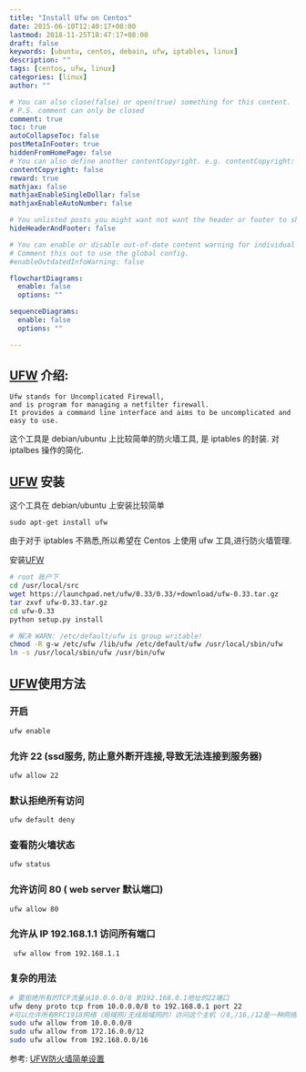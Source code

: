 ```yaml
---
title: "Install Ufw on Centos"
date: 2015-06-10T12:40:17+08:00
lastmod: 2018-11-25T18:47:17+08:00
draft: false
keywords: [ubuntu, centos, debain, ufw, iptables, linux]
description: ""
tags: [centos, ufw, linux]
categories: [linux]
author: ""

# You can also close(false) or open(true) something for this content.
# P.S. comment can only be closed
comment: true
toc: true
autoCollapseToc: false
postMetaInFooter: true
hiddenFromHomePage: false
# You can also define another contentCopyright. e.g. contentCopyright: "This is another copyright."
contentCopyright: false
reward: true
mathjax: false
mathjaxEnableSingleDollar: false
mathjaxEnableAutoNumber: false

# You unlisted posts you might want not want the header or footer to show
hideHeaderAndFooter: false

# You can enable or disable out-of-date content warning for individual post.
# Comment this out to use the global config.
#enableOutdatedInfoWarning: false

flowchartDiagrams:
  enable: false
  options: ""

sequenceDiagrams: 
  enable: false
  options: ""

---
```

## [UFW][1] 介绍:
```
Ufw stands for Uncomplicated Firewall, 
and is program for managing a netfilter firewall. 
It provides a command line interface and aims to be uncomplicated and easy to use.
```

这个工具是 debian/ubuntu 上比较简单的防火墙工具, 是 iptables 的封装. 对 iptalbes 操作的简化.

## [UFW][1] 安装
这个工具在 debian/ubuntu 上安装比较简单
```
sudo apt-get install ufw
```

由于对于 iptables 不熟悉,所以希望在 Centos 上使用 ufw 工具,进行防火墙管理.

安装[UFW][1]

```bash
# root 账户下
cd /usr/local/src
wget https://launchpad.net/ufw/0.33/0.33/+download/ufw-0.33.tar.gz
tar zxvf ufw-0.33.tar.gz
cd ufw-0.33
python setup.py install

# 解决 WARN: /etc/default/ufw is group writable!
chmod -R g-w /etc/ufw /lib/ufw /etc/default/ufw /usr/local/sbin/ufw
ln -s /usr/local/sbin/ufw /usr/bin/ufw
```

## [UFW][1]使用方法

### 开启
```bash
ufw enable
```

### 允许 22 (ssd服务, 防止意外断开连接,导致无法连接到服务器)
```bash
ufw allow 22
```

### 默认拒绝所有访问
```bash
ufw default deny
```

### 查看防火墙状态
```bash
ufw status
```

### 允许访问 80 ( web server 默认端口)
```bash
ufw allow 80 
```

### 允许从 IP 192.168.1.1 访问所有端口
```bash
 ufw allow from 192.168.1.1 
```

### 复杂的用法
```bash
# 要拒绝所有的TCP流量从10.0.0.0/8 到192.168.0.1地址的22端口
ufw deny proto tcp from 10.0.0.0/8 to 192.168.0.1 port 22
#可以允许所有RFC1918网络（局域网/无线局域网的）访问这个主机（/8,/16,/12是一种网络分级）：
sudo ufw allow from 10.0.0.0/8
sudo ufw allow from 172.16.0.0/12
sudo ufw allow from 192.168.0.0/16
```

参考:  [UFW防火墙简单设置][2]

[1]:https://launchpad.net/ufw/
[2]:http://wiki.ubuntu.com.cn/UFW%E9%98%B2%E7%81%AB%E5%A2%99%E7%AE%80%E5%8D%95%E8%AE%BE%E7%BD%AE